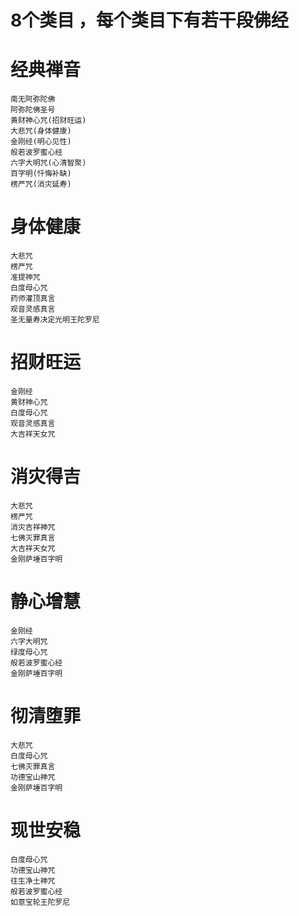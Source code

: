 # 8个类目 ，每个类目下有若干段佛经

# 经典禅音
```
南无阿弥陀佛
阿弥陀佛圣号
黄财神心咒(招财旺运)
大悲咒(身体健康)
金刚经(明心见性)
般若波罗蜜心经
六字大明咒(心清智聚)
百字明(忏悔补缺)
楞严咒(消灾延寿)
```

# 身体健康
```
大悲咒
楞严咒
准提神咒
白度母心咒
药师灌顶真言
观音灵感真言
圣无量寿决定光明王陀罗尼
```

# 招财旺运
```
金刚经
黄财神心咒
白度母心咒
观音灵感真言
大吉祥天女咒
```

# 消灾得吉
```
大悲咒
楞严咒
消灾吉祥神咒
七佛灭罪真言
大吉祥天女咒
金刚萨埵百字明
```

# 静心增慧
```
金刚经
六字大明咒
绿度母心咒
般若波罗蜜心经
金刚萨埵百字明
```

# 彻清堕罪
```
大悲咒
白度母心咒
七佛灭罪真言
功德宝山神咒
金刚萨埵百字明
```

# 现世安稳
```
白度母心咒
功德宝山神咒
往生净土神咒
般若波罗蜜心经
如意宝轮王陀罗尼
```
